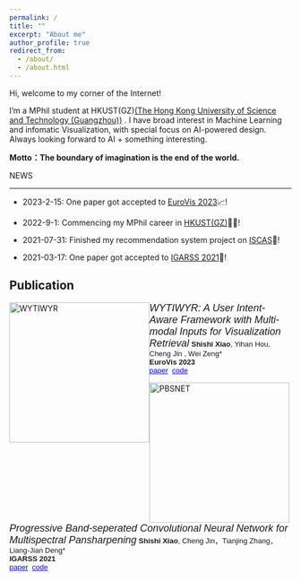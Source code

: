 ```yaml
---
permalink: /
title: ""
excerpt: "About me"
author_profile: true
redirect_from: 
  - /about/
  - /about.html
---
```




  

Hi, welcome to my corner of the Internet!

  

I’m a MPhil student at HKUST(GZ)[(The Hong Kong University of Science and Technology (Guangzhou))](https://hkust-gz.edu.cn/) . I have broad interest in Machine Learning and infomatic Visualization, with special focus on AI-powered design. Always looking forward to AI + something interesting.

  

**Motto：The boundary of imagination is the end of the world.**

  
  
  

NEWS

------
- 2023-2-15: One paper got accepted to [EuroVis 2023](https://www.eurovis.org/)📈!

- 2022-9-1: Commencing my MPhil career in [HKUST(GZ)](https://hkust-gz.edu.cn/)👩‍💻!

- 2021-07-31: Finished my recommendation system project on [ISCAS](https://summer.iscas.ac.cn/)🦄!

- 2021-03-17: One paper got accepted to [IGARSS 2021](https://igarss2021.com/)👻!

  
  
  

## Publication

  <img  src="https://github.com/SerendipitysX/serendipitysX.github.io/tree/master/images/Eurovis_WYTIWYR_2023.png"  alt="WYTIWYR"  width="250px"  style="float: left">  <em><font  size="4"  face="Arial">WYTIWYR: A User Intent-Aware Framework with Multi-modal Inputs for Visualization Retrieval</font></em>
<font  size="2"  face="Arial"><strong>Shishi Xiao</strong>, Yihan Hou, Cheng Jin , Wei Zeng*<br>  <strong>EuroVis 2023</strong> <br>  <a  href="https://arxiv.org/abs/2304.06991"  style="color: blue">paper</a>  &nbsp;<a  href="https://github.com/SerendipitysX/WYTIWYR"  style="color: blue">code</a><br>  </font>


<img  src="https://chengjin-git.github.io/assets/images/IGARSS_PBSN_schematic.png"  alt="PBSNET"  width="250px"  style="float: left">  <em><font  size="4"  face="Arial">Progressive Band-seperated Convolutional Neural Network for Multispectral Pansharpening</font></em>
<font  size="2"  face="Arial"><strong>Shishi Xiao</strong>, Cheng Jin，Tianjing Zhang，Liang-Jian Deng*<br>  <strong>IGARSS 2021</strong> <br>  <a  href="https://github.com/SerendipitysX/serendipitysX.github.io/blob/master/files/IGARSS2021_PBSNet.pdf"  style="color: blue">paper</a>  &nbsp;<a  href="https://github.com/SerendipitysX/PBSNet"  style="color: blue">code</a><br>  </font>

  

​